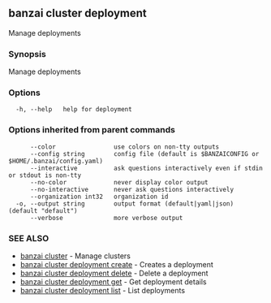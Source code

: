 ## banzai cluster deployment

Manage deployments

### Synopsis

Manage deployments

### Options

```
  -h, --help   help for deployment
```

### Options inherited from parent commands

```
      --color                use colors on non-tty outputs
      --config string        config file (default is $BANZAICONFIG or $HOME/.banzai/config.yaml)
      --interactive          ask questions interactively even if stdin or stdout is non-tty
      --no-color             never display color output
      --no-interactive       never ask questions interactively
      --organization int32   organization id
  -o, --output string        output format (default|yaml|json) (default "default")
      --verbose              more verbose output
```

### SEE ALSO

* [banzai cluster](banzai_cluster.md)	 - Manage clusters
* [banzai cluster deployment create](banzai_cluster_deployment_create.md)	 - Creates a deployment
* [banzai cluster deployment delete](banzai_cluster_deployment_delete.md)	 - Delete a deployment
* [banzai cluster deployment get](banzai_cluster_deployment_get.md)	 - Get deployment details
* [banzai cluster deployment list](banzai_cluster_deployment_list.md)	 - List deployments

